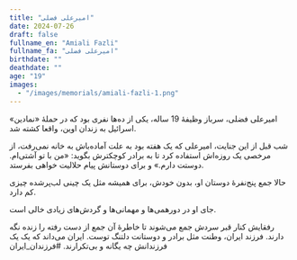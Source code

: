 ```yaml
---
title: "امیرعلی فضلی"
date: 2024-07-26
draft: false
fullname_en: "Amiali Fazli"
fullname_fa: "امیرعلی فضلی"
birthdate: ""
deathdate: ""
age: "19"
images:
  - "/images/memorials/amiali-fazli-1.png"
---
```


امیرعلی فضلی، سرباز وظیفۀ 19 ساله، یکی از ده‌ها نفری بود که در حملۀ «نمادین» اسرائیل به زندان اوین، واقعا کشته شد.

شب قبل از این جنایت، امیرعلی که یک هفته بود به علت آماده‌باش به خانه نمی‌رفت، از مرخصی یک روزه‌اش استفاده کرد تا به برادر کوچکترش بگوید: «من با تو آشتی‌ام. دوستت دارم.» و برای دوستانش پیام حلالیت خواهی بفرستد.

حالا جمع پنج‌نفرۀ دوستان او، بدون خودش، برای همیشه مثل یک چینی لب‌پرشده چیزی کم دارد.

جای او در دورهمی‌ها و مهمانی‌ها و گردش‌های زیادی خالی است.

رفقایش کنار قبر سردش جمع می‌شوند تا خاطرۀ آن جمع از دست رفته را زنده نگه دارند.
فرزند ایران، وطنت مثل برادر و دوستانت دلتنگ توست. ایران می‌داند که یک یک فرزندانش چه یگانه و بی‌تکرارند.
#فرزندان_ایران
